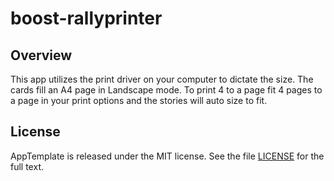 boost-rallyprinter
=========================

## Overview
This app utilizes the print driver on your computer to dictate the size. The cards fill an A4 page in Landscape mode. To print 4 to a page fit 4 pages to a page in your print options and the stories will auto size to fit.

## License

AppTemplate is released under the MIT license.  See the file [LICENSE](https://raw.github.com/RallyApps/AppTemplate/master/LICENSE) for the full text.
